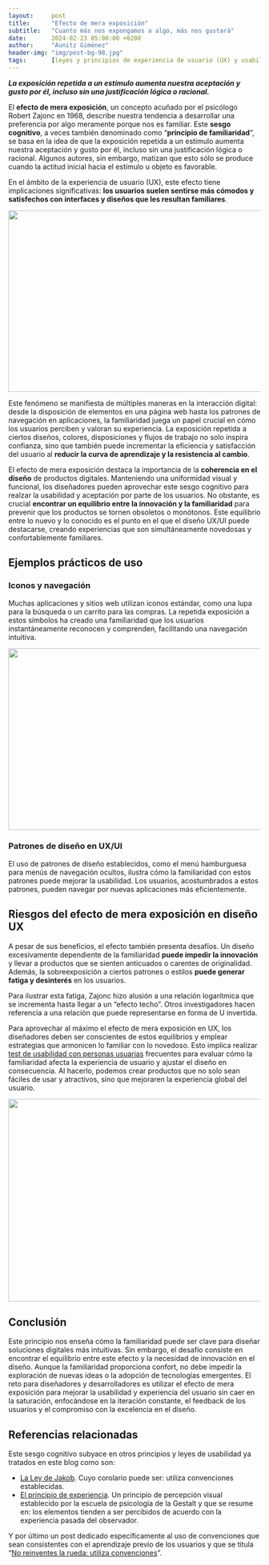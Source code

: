 ```yaml
---
layout:     post
title:      "Efecto de mera exposición"
subtitle:   "Cuanto más nos expongamos a algo, más nos gustará"
date:       2024-02-23 05:00:00 +0200
author:     "Aunitz Giménez"
header-img: "img/post-bg-98.jpg"
tags:       [leyes y principios de experiencia de usuario (UX) y usabilidad, sesgos cognitivos]
---
```


<p><strong><em>La exposición repetida a un estímulo aumenta nuestra aceptación y gusto por él, incluso sin una justificación lógica o racional.</em></strong></p>

<p>El <strong>efecto de mera exposición</strong>, un concepto acuñado por el psicólogo Robert Zajonc en 1968, describe nuestra tendencia a desarrollar una preferencia por algo meramente porque nos es familiar. Este <strong>sesgo cognitivo</strong>, a veces también denominado como “<strong>principio de familiaridad</strong>”, se basa en la idea de que la exposición repetida a un estímulo aumenta nuestra aceptación y gusto por él, incluso sin una justificación lógica o racional. Algunos autores, sin embargo, matizan que esto sólo se produce cuando la actitud inicial hacia el estímulo u objeto es favorable.</p>

<p>En el ámbito de la experiencia de usuario (UX), este efecto tiene implicaciones significativas: <strong>los usuarios suelen sentirse más cómodos y satisfechos con interfaces y diseños que les resultan familiares</strong>.</p>

<p><img src="{{ site.baseurl }}/img/accesibilidad-web-al-alcance-de-todos-12.jpg" loading="lazy" alt="" width="722" height="363"></p>

<p>Este fenómeno se manifiesta de múltiples maneras en la interacción digital: desde la disposición de elementos en una página web hasta los patrones de navegación en aplicaciones, la familiaridad juega un papel crucial en cómo los usuarios perciben y valoran su experiencia. La exposición repetida a ciertos diseños, colores, disposiciones y flujos de trabajo no solo inspira confianza, sino que también puede incrementar la eficiencia y satisfacción del usuario al <strong>reducir la curva de aprendizaje y la resistencia al cambio</strong>.</p>

<p>El efecto de mera exposición destaca la importancia de la <strong>coherencia en el diseño</strong> de productos digitales. Manteniendo una uniformidad visual y funcional, los diseñadores pueden aprovechar este sesgo cognitivo para realzar la usabilidad y aceptación por parte de los usuarios. No obstante, es crucial <strong>encontrar un equilibrio entre la innovación y la familiaridad</strong> para prevenir que los productos se tornen obsoletos o monótonos. Este equilibrio entre lo nuevo y lo conocido es el punto en el que el diseño UX/UI puede destacarse, creando experiencias que son simultáneamente novedosas y confortablemente familiares.</p>

<h2>Ejemplos prácticos de uso</h2>

<h3>Iconos y navegación</h3>

<p>Muchas aplicaciones y sitios web utilizan iconos estándar, como una lupa para la búsqueda o un carrito para las compras. La repetida exposición a estos símbolos ha creado una familiaridad que los usuarios instantáneamente reconocen y comprenden, facilitando una navegación intuitiva.</p>

<p><img src="{{ site.baseurl }}/img/que-es-una-progressive-web-app-pwa-03.jpg" loading="lazy" alt="" width="722" height="363"></p>

<h3>Patrones de diseño en UX/UI</h3>

<p>El uso de patrones de diseño establecidos, como el menú hamburguesa para menús de navegación ocultos, ilustra cómo la familiaridad con estos patrones puede mejorar la usabilidad. Los usuarios, acostumbrados a estos patrones, pueden navegar por nuevas aplicaciones más eficientemente.</p>

<h2>Riesgos del efecto de mera exposición en diseño UX</h2>

<p>A pesar de sus beneficios, el efecto también presenta desafíos. Un diseño excesivamente dependiente de la familiaridad <strong>puede impedir la innovación</strong> y llevar a productos que se sienten anticuados o carentes de originalidad. Además, la sobreexposición a ciertos patrones o estilos <strong>puede generar fatiga y desinterés</strong> en los usuarios.</p>

<p>Para ilustrar esta fatiga, Zajonc hizo alusión a una relación logarítmica que se incrementa hasta llegar a un “efecto techo”. Otros investigadores hacen referencia a una relación que puede representarse en forma de U invertida.</p>

<p>Para aprovechar al máximo el efecto de mera exposición en UX, los diseñadores deben ser conscientes de estos equilibrios y emplear estrategias que armonicen lo familiar con lo novedoso. Esto implica realizar <a href="{{ site.baseurl }}{% post_url 2023-05-04-que-es-un-test-de-usabilidad-con-personas-usuarias %}">test de usabilidad con personas usuarias</a> frecuentes para evaluar cómo la familiaridad afecta la experiencia de usuario y ajustar el diseño en consecuencia. Al hacerlo, podemos crear productos que no solo sean fáciles de usar y atractivos, sino que mejoraren la experiencia global del usuario.</p>

<p><img src="{{ site.baseurl }}/img/efecto-de-mera-exposicion.jpg" loading="lazy" alt="" width="720" height="405"></p>

<h2>Conclusión</h2>

<p>Este principio nos enseña cómo la familiaridad puede ser clave para diseñar soluciones digitales más intuitivas. Sin embargo, el desafío consiste en encontrar el equilibrio entre este efecto y la necesidad de innovación en el diseño. Aunque la familiaridad proporciona confort, no debe impedir la exploración de nuevas ideas o la adopción de tecnologías emergentes. El reto para diseñadores y desarrolladores es utilizar el efecto de mera exposición para mejorar la usabilidad y experiencia del usuario sin caer en la saturación, enfocándose en la iteración constante, el feedback de los usuarios y el compromiso con la excelencia en el diseño.</p>

<h2>Referencias relacionadas</h2>

<p>Este sesgo cognitivo subyace en otros principios y leyes de usabilidad ya tratados en este blog como son:</p>

<ul>
    <li><a href="{{ site.baseurl }}{% post_url 2018-01-21-ley-03-ley-de-jakob %}">La Ley de Jakob</a>. Cuyo corolario puede ser: utiliza convenciones establecidas.</li>
    <li><a href="{{ site.baseurl }}{% post_url 2018-12-08-ley-16-principio-de-experiencia %}">El principio de experiencia</a>. Un principio de percepción visual establecido por la escuela de psicología de la Gestalt y que se resume en: los elementos tienden a ser percibidos de acuerdo con la experiencia pasada del observador.</li>
</ul>

<p>Y por último un post dedicado específicamente al uso de convenciones que sean consistentes con el aprendizaje previo de los usuarios y que se titula “<a href="{{ site.baseurl }}{% post_url 2017-11-04-tip-8-utiliza-convenciones %}">No reinventes la rueda: utiliza convenciones</a>”.</p>